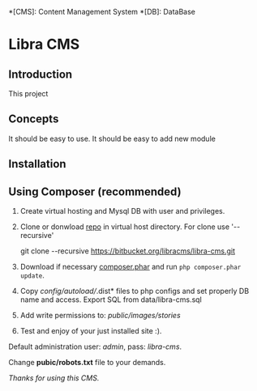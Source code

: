 *[CMS]: Content Management System
*[DB]: DataBase

Libra CMS
=======================

Introduction
------------
This project

Concepts
------------
It should be easy to use.
It should be easy to add new module


Installation
------------
Using Composer (recommended)
----------------------------
1.  Create virtual hosting and Mysql DB with user and privileges.
2.  Clone or donwload [repo](https://bitbucket.org/libracms/libra-cms) in virtual host directory.
    For clone use '--recursive'

    git clone --recursive https://bitbucket.org/libracms/libra-cms.git

3.  Download if necessary [composer.phar](http://getcomposer.org/download/) and run `php composer.phar update`.
4.  Copy *config/autoload/*.dist* files to php configs and set properly DB name and access. Export SQL from data/libra-cms.sql
5. Add write permissions to:
    *public/images/stories*
6. Test and enjoy of your just installed site :).

Default administration user: *admin*, pass: *libra-cms*.

Change __pubic/robots.txt__ file to your demands.

*Thanks for using this CMS.*